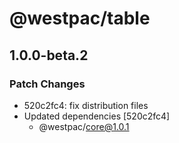 # @westpac/table

## 1.0.0-beta.2
### Patch Changes

- 520c2fc4: fix distribution files
- Updated dependencies [520c2fc4]
  - @westpac/core@1.0.1

